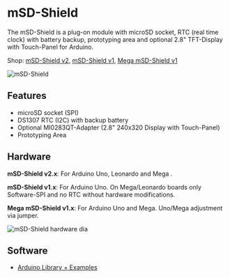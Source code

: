 # mSD-Shield
The mSD-Shield is a plug-on module with microSD socket, RTC (real time clock) with battery backup, prototyping area and optional 2.8" TFT-Display with Touch-Panel for Arduino.

Shop:
[mSD-Shield v2](http://www.watterott.com/en/mSD-Shield-v2-Data-Logging-Shield), 
[mSD-Shield v1](http://www.watterott.com/en/Arduino-mSD-Shield), 
[Mega mSD-Shield v1](http://www.watterott.com/en/Arduino-Mega-mSD-Shield)

![mSD-Shield](https://raw.github.com/watterott/mSD-Shield/master/img/msd-shield.jpg)


## Features
* microSD socket (SPI)
* DS1307 RTC (I2C) with backup battery
* Optional MI0283QT-Adapter (2.8" 240x320 Display with Touch-Panel)
* Prototyping Area


## Hardware
**mSD-Shield v2.x**: For Arduino Uno, Leonardo and Mega .

**mSD-Shield v1.x**: For Arduino Uno. On Mega/Leonardo boards only Software-SPI and no RTC without hardware modifications.

**Mega mSD-Shield v1.x**: For Arduino Uno and Mega. Uno/Mega adjustment via jumper.

![mSD-Shield hardware dia](https://raw.github.com/watterott/mSD-Shield/master/img/hw_dia.png)


## Software
* [Arduino Library + Examples](https://github.com/watterott/mSD-Shield/tree/master/src)
